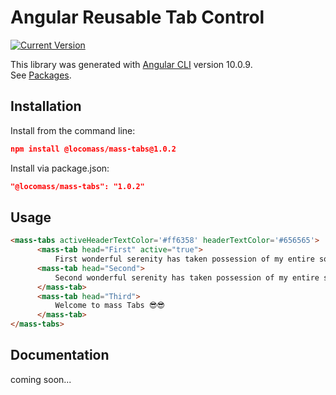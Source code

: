 # Angular Reusable Tab Control

[![Current Version](https://img.shields.io/badge/version-1.0.2-green.svg)](https://github.com/locomass/angular-tabs/packages/369089)

This library was generated with [Angular CLI](https://github.com/angular/angular-cli) version 10.0.9. <br/>
See [Packages](https://github.com/locomass/angular-tabs/packages).

## Installation

Install from the command line:

```json
npm install @locomass/mass-tabs@1.0.2
```

Install via package.json:

```json
"@locomass/mass-tabs": "1.0.2"
```

## Usage
```html
<mass-tabs activeHeaderTextColor='#ff6358' headerTextColor='#656565'>
      <mass-tab head="First" active="true">
          First wonderful serenity has taken possession of my entire soul, like these sweet mornings of spring which I enjoy with my whole heart. I am alone, and feel the charm of existence in this spot, which was created for the bliss of souls like mine.</mass-tab>
      <mass-tab head="Second">
          Second wonderful serenity has taken possession of my entire soul, like these sweet mornings of spring which I enjoy with my whole heart. I am alone, and feel the charm of existence in this spot, which was created for the bliss of souls like mine.
      </mass-tab>
      <mass-tab head="Third">
          Welcome to mass Tabs 😎😎
      </mass-tab>
</mass-tabs>
```

## Documentation

coming soon...

